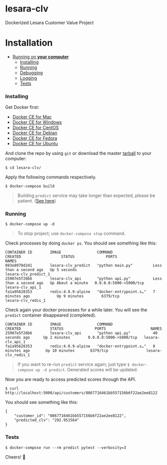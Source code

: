 # lesara-clv

Dockerized Lesara Customer Value Project

# Installation

* [Running on __your computer__](#running-on-your-computer)
    * [Installing](#installing)
    * [Running](#running)
    * [Debugging](#debugging)
    * [Logging](#logging)
    * [Tests](#tests)

### Installing

Get Docker first:
* <a href="https://download.docker.com/mac/stable/Docker.dmg" target="_blank">Docker CE for Mac</a>
* <a href="https://download.docker.com/win/stable/Docker%20for%20Windows%20Installer.exe" target="_blank">Docker CE for Windows</a>
* <a href="https://docs.docker.com/engine/installation/linux/docker-ce/centos/" target="_blank">Docker CE for CentOS</a>
* <a href="https://docs.docker.com/engine/installation/linux/docker-ce/debian/" target="_blank">Docker CE for Debian</a>
* <a href="https://docs.docker.com/engine/installation/linux/docker-ce/fedora/" target="_blank">Docker CE for Fedora</a>
* <a href="https://docs.docker.com/engine/installation/linux/docker-ce/ubuntu/" target="_blank">Docker CE for Ubuntu</a>

And clone the repo by using `git` or download the master [tarball](https://github.com/yigitgenc/lesara-clv/archive/master.zip) to your computer:
```
$ cd lesara-clv/
```

Apply the following commands respectively.
```
$ docker-compose build
```
> Building `predict` service may take longer than expected, please be patient. (<a href="https://stackoverflow.com/questions/49037742/why-does-it-take-ages-to-install-pandas-on-alpine-linux?rq=1">See here</a>)

### Running

```
$ docker-compose up -d
```
> To stop project; use `docker-compose stop` command.

Check processes by doing `docker ps`. You should see something like this:
```
CONTAINER ID        IMAGE                COMMAND                  CREATED                  STATUS              PORTS                    NAMES
083e8970d241        lesara-clv_predict   "python main.py"         Less than a second ago   Up 5 seconds                                 lesara-clv_predict_1
25907e5f28b6        lesara-clv_api       "python api.py"          Less than a second ago   Up About a minute   0.0.0.0:5000->5000/tcp   lesara-clv_api_1
fa1a95628353        redis:4.0.9-alpine   "docker-entrypoint.s…"   7 minutes ago            Up 9 minutes        6379/tcp                 lesara-clv_redis_1
```

Check again your docker processes for a while later. You will see the `predict` container disappeared (completed).
```
CONTAINER ID        IMAGE                COMMAND                  CREATED             STATUS              PORTS                    NAMES
25907e5f28b6        lesara-clv_api       "python api.py"          40 seconds ago      Up 2 minutes        0.0.0.0:5000->5000/tcp   lesara-clv_api_1
fa1a95628353        redis:4.0.9-alpine   "docker-entrypoint.s…"   8 minutes ago       Up 10 minutes       6379/tcp                 lesara-clv_redis_1
```
> If you want to re-run `predict` service again; just type `$ docker-compose up -d predict`. Generated scores will be updated.

Now you are ready to access predicted scores through the API.
```
$ curl http://localhost:5000/api/customers/0867716461bb557156b6f22ae2ee8122
```

You should see something like this:
```
{
    "customer_id": "0867716461bb557156b6f22ae2ee8122",
    "predicted_clv": "292.951564"
}
```

### Tests
```
$ docker-compose run --rm predict pytest --verbosity=3
```

Cheers! :beers: